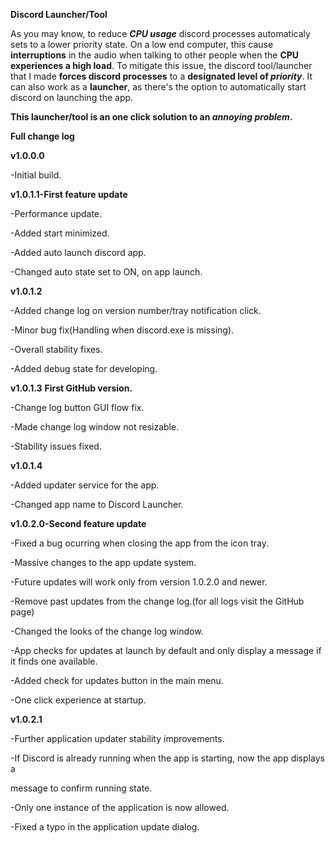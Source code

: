 **Discord Launcher/Tool**

As you may know, to reduce **_CPU usage_** discord processes automaticaly sets to a lower priority state. On a low end computer, this cause **interruptions** in the audio when talking to other people when the **CPU experiences a high load**. To mitigate this issue, the discord tool/launcher that I made **forces discord processes** to a **designated level of _priority_**. It can also work as a **launcher**, as there's the option to automatically start discord on launching the app.


**This launcher/tool is an one click solution to an _annoying problem_.**


**Full change log**

**v1.0.0.0**

-Initial build.

**v1.0.1.1-First feature update**

-Performance update.

-Added start minimized.

-Added auto launch discord app.

-Changed auto state set to ON, on app launch.

**v1.0.1.2**

-Added change log on version number/tray notification click.

-Minor bug fix(Handling when discord.exe is missing).

-Overall stability fixes.

-Added debug state for developing.

**v1.0.1.3** **First GitHub version.**

-Change log button GUI flow fix.

-Made change log window not resizable.

-Stability issues fixed.

**v1.0.1.4**

-Added updater service for the app.

-Changed app name to Discord Launcher.

**v1.0.2.0-Second feature update**

-Fixed a bug ocurring when closing the app from the icon tray.

-Massive changes to the app update system.

-Future updates will work only from version 1.0.2.0 and newer.

-Remove past updates from the change log.(for all logs visit the GitHub page) 

-Changed the looks of the change log window.

-App checks for updates at launch by default and only display a message if
it finds one available.

-Added check for updates button in the main menu.

-One click experience at startup.

**v1.0.2.1**

-Further application updater stability improvements.

-If Discord is already running when the app is starting, now the app displays a

message to confirm running state.

-Only one instance of the application is now allowed.

-Fixed a typo in the application update dialog.
